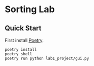 # Sorting Lab

## Quick Start

First install [Poetry](https://python-poetry.org/docs/).

```console
poetry install
poetry shell
poetry run python lab1_project/gui.py
```
